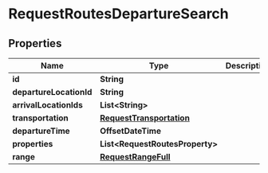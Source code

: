 

# RequestRoutesDepartureSearch


## Properties

Name | Type | Description | Notes
------------ | ------------- | ------------- | -------------
**id** | **String** |  | 
**departureLocationId** | **String** |  | 
**arrivalLocationIds** | **List&lt;String&gt;** |  | 
**transportation** | [**RequestTransportation**](RequestTransportation.md) |  | 
**departureTime** | **OffsetDateTime** |  | 
**properties** | **List&lt;RequestRoutesProperty&gt;** |  | 
**range** | [**RequestRangeFull**](RequestRangeFull.md) |  |  [optional]



